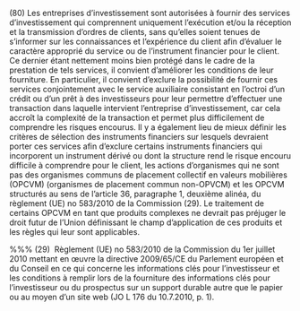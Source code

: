 (80) Les entreprises d’investissement sont autorisées à fournir des services d’investissement qui comprennent uniquement l’exécution et/ou la réception et la transmission d’ordres de clients, sans qu’elles soient tenues de s’informer sur les connaissances et l’expérience du client afin d’évaluer le caractère approprié du service ou de l’instrument financier pour le client. Ce dernier étant nettement moins bien protégé dans le cadre de la prestation de tels services, il convient d’améliorer les conditions de leur fourniture. En particulier, il convient d’exclure la possibilité de fournir ces services conjointement avec le service auxiliaire consistant en l’octroi d’un crédit ou d’un prêt à des investisseurs pour leur permettre d’effectuer une transaction dans laquelle intervient l’entreprise d’investissement, car cela accroît la complexité de la transaction et permet plus difficilement de comprendre les risques encourus. Il y a également lieu de mieux définir les critères de sélection des instruments financiers sur lesquels devraient porter ces services afin d’exclure certains instruments financiers qui incorporent un instrument dérivé ou dont la structure rend le risque encouru difficile à comprendre pour le client, les actions d’organismes qui ne sont pas des organismes communs de placement collectif en valeurs mobilières (OPCVM) (organismes de placement commun non-OPVCM) et les OPCVM structurés au sens de l’article 36, paragraphe 1, deuxième alinéa, du règlement (UE) no 583/2010 de la Commission (29). Le traitement de certains OPCVM en tant que produits complexes ne devrait pas préjuger le droit futur de l’Union définissant le champ d’application de ces produits et les règles qui leur sont applicables.

%%% (29)  Règlement (UE) no 583/2010 de la Commission du 1er juillet 2010 mettant en œuvre la directive 2009/65/CE du Parlement européen et du Conseil en ce qui concerne les informations clés pour l’investisseur et les conditions à remplir lors de la fourniture des informations clés pour l’investisseur ou du prospectus sur un support durable autre que le papier ou au moyen d’un site web (JO L 176 du 10.7.2010, p. 1).